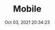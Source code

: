 ---
id: 69
title: Mobile 
file-slug: mobile
date: Oct 03, 2021 20:34:23
feature: false
category: icons
angle: dynamic
clay: https://3dicons.sgp1.cdn.digitaloceanspaces.com/v1/dynamic/clay/mobile-dynamic-clay.png
gradient: https://3dicons.sgp1.cdn.digitaloceanspaces.com/v1/dynamic/gradient/mobile-dynamic-gradient.png
color: https://3dicons.sgp1.cdn.digitaloceanspaces.com/v1/dynamic/color/mobile-dynamic-color.png
premium: https://3dicons.sgp1.cdn.digitaloceanspaces.com/v1/dynamic/premium/mobile-dynamic-premium.png
---